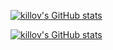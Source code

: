 [![killov's GitHub stats](https://github-readme-stats.vercel.app/api?username=killov&count_private=true)](https://github.com/anuraghazra/github-readme-stats&theme=dark)

[![killov's GitHub stats](https://github-readme-stats.vercel.app/api/top-langs/?username=killov&show_icons=true&theme=dark&exclude_repo=armygame&count_private=true)](https://github.com/anuraghazra/github-readme-stats)


<!--
**killov/killov** is a ✨ _special_ ✨ repository because its `README.md` (this file) appears on your GitHub profile.

Here are some ideas to get you started:

- 🔭 I’m currently working on ...
- 🌱 I’m currently learning ...
- 👯 I’m looking to collaborate on ...
- 🤔 I’m looking for help with ...
- 💬 Ask me about ...
- 📫 How to reach me: ...
- 😄 Pronouns: ...
- ⚡ Fun fact: ...
-->
